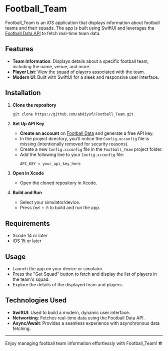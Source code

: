 # Football_Team

Football_Team is an iOS application that displays information about football teams and their squads. The app is built using SwiftUI and leverages the [Football Data API](https://www.football-data.org/) to fetch real-time team data.

## Features

- **Team Information**: Displays details about a specific football team, including the name, venue, and more.
- **Player List**: View the squad of players associated with the team.
- **Modern UI**: Built with SwiftUI for a sleek and responsive user interface.

## Installation

1. **Clone the repository**
   ```bash
   git clone https://github.com/abdiysf/Football_Team.git
   ```

2. **Set Up API Key**
   - **Create an account** on [Football Data](https://www.football-data.org/) and generate a free API key.
   - In the project directory, you’ll notice the `Config.xcconfig` file is missing (intentionally removed for security reasons).  
   - Create a new `Config.xcconfig` file in the `Football_Team` project folder.
   - Add the following line to your `Config.xcconfig` file:
     ```plaintext
     API_KEY = your_api_key_here
     ```

3. **Open in Xcode**
   - Open the cloned repository in Xcode.

4. **Build and Run**
   - Select your simulator/device.
   - Press `Cmd + R` to build and run the app.

## Requirements

- Xcode 14 or later
- iOS 15 or later

## Usage

- Launch the app on your device or simulator.
- Press the "Get Squad" button to fetch and display the list of players in the team's squad.
- Explore the details of the displayed team and players.

## Technologies Used

- **SwiftUI**: Used to build a modern, dynamic user interface.
- **Networking**: Fetches real-time data using the Football Data API.
- **Async/Await**: Provides a seamless experience with asynchronous data fetching.

---

Enjoy managing football team information effortlessly with Football_Team! ⚽️
